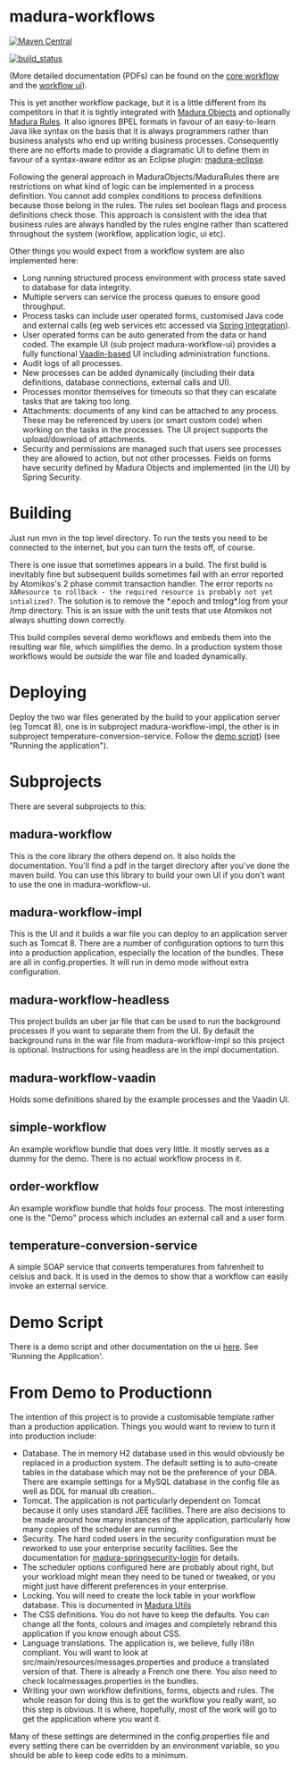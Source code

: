 madura-workflows
===============

[![Maven Central](https://maven-badges.herokuapp.com/maven-central/nz.co.senanque/madura-workflows/badge.svg)](http://mvnrepository.com/artifact/nz.co.senanque/madura-workflows)

[![build_status](https://travis-ci.org/RogerParkinson/madura-workflows.svg?branch=master)](https://travis-ci.org/RogerParkinson/madura-workflows)

(More detailed documentation (PDFs) can be found on the [core workflow](http://www.madurasoftware.com/madura-workflow.pdf) and
the [workflow ui](http://www.madurasoftware.com/madura-workflow-impl.pdf)).

This is yet another workflow package, but it is a little different from its competitors in that it is tightly integrated with [Madura Objects](https://github.com/RogerParkinson/madura-objects-parent/tree/master/madura-objects) and optionally [Madura Rules](https://github.com/RogerParkinson/madura-objects-parent/tree/master/madura-rules). It also ignores BPEL formats in favour of an easy-to-learn Java like syntax on the basis that it is always programmers rather than business analysts who end up writing business processes. Consequently there are no efforts made to provide a diagramatic UI to define them in favour of a syntax-aware editor as an Eclipse plugin: [madura-eclipse](https://github.com/RogerParkinson/madura-eclipse).

Following the general approach in MaduraObjects/MaduraRules there are restrictions on what kind of logic can be implemented in a process definition. You cannot add complex conditions to process definitions because those belong in the rules. The rules set boolean flags and process definitions check those. This approach is consistent with the idea that business rules are always handled by the rules engine rather than scattered throughout the system (workflow, application logic, ui etc).

Other things you would expect from a workflow system are also implemented here:

* Long running structured process environment with process state saved to database for data integrity.
* Multiple servers can service the process queues to ensure good throughput.
* Process tasks can include user operated forms, customised Java code and external calls (eg web services etc accessed via [Spring Integration](http://projects.spring.io/spring-integration/)).
* User operated forms can be auto generated from the data or hand coded. The example UI (sub project madura-workflow-ui) provides a fully functional [Vaadin-based](https://vaadin.com/home) UI including administration functions.
* Audit logs of all processes.
* New processes can be added dynamically (including their data definitions, database connections, external calls and UI).
* Processes monitor themselves for timeouts so that they can escalate tasks that are taking too long.
* Attachments: documents of any kind can be attached to any process. These may be referenced by users (or smart custom code) when working on the tasks in the processes. The UI project supports the upload/download of attachments.
* Security and permissions are managed such that users see processes they are allowed to action, but not other processes. Fields on forms have security defined by Madura Objects and implemented (in the UI) by Spring Security.

# Building

Just run mvn in the top level directory. To run the tests you need to be connected to the internet, but you can turn the tests off, of course. 

There is one issue that sometimes appears in a build. The first build is inevitably fine but subsequent builds sometimes fail with an error reported by Atomikos's 2 phase commit transaction handler. The error reports `no XAResource to rollback - the required resource is probably not yet intialized?`. The solution is to remove the \*.epoch and tmlog\*.log from your /tmp directory. This is an issue with the unit tests that use Atomikos not always shutting down correctly.

This build compiles several demo workflows and embeds them into the resulting war file, which simplifies the demo. In a production system those workflows would be *outside* the war file and loaded dynamically.

# Deploying

Deploy the two war files generated by the build to your application server (eg Tomcat 8), one is in subproject madura-workflow-impl, the other is in subproject temperature-conversion-service. Follow the [demo script](http://www.madurasoftware.com/madura-workflow-impl.pdf)) (see "Running the application").

# Subprojects

There are several subprojects to this:

## madura-workflow

This is the core library the others depend on. It also holds the documentation. You'll find a pdf in the target directory after you've done the maven build. You can use this library to build your own UI if you don't want to use the one in madura-workflow-ui.

## madura-workflow-impl

This is the UI and it builds a war file you can deploy to an application server such as Tomcat 8. There are a number of configuration options to turn this into a production application, especially the location of the bundles. These are all in config.properties. It will run in demo mode without extra configuration.

## madura-workflow-headless

This project builds an uber jar file that can be used to run the background processes if you want to separate them from the UI. By default the background runs in the war file from madura-workflow-impl so this project is optional. Instructions for using headless are in the impl documentation.

## madura-workflow-vaadin

Holds some definitions shared by the example processes and the Vaadin UI.

## simple-workflow

An example workflow bundle that does very little. It mostly serves as a dummy for the demo. There is no actual workflow process in it.

## order-workflow

An example workflow bundle that holds four process. The most interesting one is the "Demo" process which includes an external call and a user form.

## temperature-conversion-service

A simple SOAP service that converts temperatures from fahrenheit to celsius and back. It is used in the demos to show that a workflow can easily invoke an external service. 

# Demo Script
There is a demo script and other documentation on the ui [here](http://www.madurasoftware.com/madura-workflow-impl.pdf). See 'Running the Application'.

# From Demo to Productionn
The intention of this project is to provide a customisable template rather than a production application. Things you would want to review to turn it into production include:

 * Database. The in memory H2 database used in this would obviously be replaced in a production system. The default setting is to auto-create tables in the database which may not be the preference of your DBA. There are example settings for a MySQL database in the config file as well as DDL for manual db creation..
 * Tomcat. The application is not particularly dependent on Tomcat because it only uses standard JEE facilities. There are also decisions to be made around how many instances of the application, particularly how many copies of the scheduler are running.
 * Security. The hard coded users in the security configuration must be reworked to use your enterprise security facilities. See the documentation for [madura-springsecurity-login](https://github.com/RogerParkinson/madura-vaadin-support/tree/master/madura-springsecurity-login) for details.
 * The scheduler options configured here are probably about right, but your workload might mean they need to be tuned or tweaked, or you might just have different preferences in your enterprise.
 * Locking. You will need to create the lock table in your workflow database. This is documented in [Madura Utils](https://github.com/RogerParkinson/madura-objects-parent/tree/master/madura-utils)
 * The CSS definitions. You do not have to keep the defaults. You can change all the fonts, colours and images and completely rebrand this application if you know enough about CSS.
 * Language translations. The application is, we believe, fully i18n compliant. You will want to look at src/main/resources/messages.properties and produce a translated version of that. There is already a French one there. You also need to check localmessages.properties in the bundles.
 * Writing your own workflow definitions, forms, objects and rules. The whole reason for doing this is to get the workflow you really want, so this step is obvious. It is where, hopefully, most of the work will go to get the application where you want it.
 
Many of these settings are determined in the config.properties file and every setting there can be overridden by an environment variable, so you should be able to keep code edits to a minimum.

